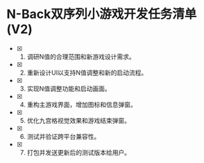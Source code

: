 # N-Back双序列小游戏开发任务清单 (V2)

- [x] 1. 调研N值的合理范围和新游戏设计需求。
- [x] 2. 重新设计UI以支持N值调整和新的启动流程。
- [x] 3. 实现N值调整功能和启动画面。
- [x] 4. 重构主游戏界面，增加图标和信息弹窗。
- [x] 5. 优化九宫格视觉效果和游戏结束弹窗。
- [x] 6. 测试并验证跨平台兼容性。
- [x] 7. 打包并发送更新后的测试版本给用户。
